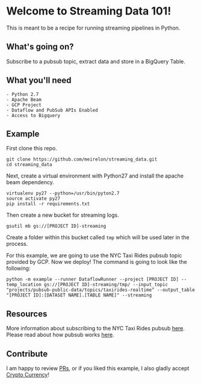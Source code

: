 # Welcome to Streaming Data 101!
This is meant to be a recipe for running streaming pipelines in Python.

## What's going on?
Subscribe to a pubsub topic, extract data and store in a BigQuery Table.

## What you'll need
```
- Python 2.7
- Apache Beam
- GCP Project
- Dataflow and PubSub APIs Enabled
- Access to Bigquery
```

## Example
First clone this repo.
```
git clone https://github.com/meirelon/streaming_data.git
cd streaming_data
```

Next, create a virtual environment with Python27 and install the apache beam dependency.
```
virtualenv py27 --python=/usr/bin/pyton2.7
source activate py27
pip install -r requirements.txt
```

Then create a new bucket for streaming logs.
```
gsutil mb gs://[PROJECT ID]-streaming
```

Create a folder within this bucket called `tmp` which will be used later in the process.

For this example, we are going to use the NYC Taxi Rides pubsub topic provided by GCP.
Now we deploy!
The command is going to look like the following:
```
python -m example --runner DataflowRunner --project [PROJECT ID] --temp_location gs://[PROJECT ID]-streaming/tmp/ --input_topic "projects/pubsub-public-data/topics/taxirides-realtime" --output_table "[PROJECT ID]:[DATASET NAME].[TABLE NAME]" --streaming
```

## Resources
More information about subscribing to the NYC Taxi Rides pubsub [here](https://github.com/googlecodelabs/cloud-dataflow-nyc-taxi-tycoon).
Please read about how pubsub works [here](https://cloud.google.com/pubsub/docs/overview).


## Contribute
I am happy to review [PRs](https://help.github.com/articles/about-pull-requests/), or if you liked this example, I also gladly accept [Crypto Currency](https://commerce.coinbase.com/checkout/1efcc118-420e-4512-b1f1-713b20c0f09e)!
